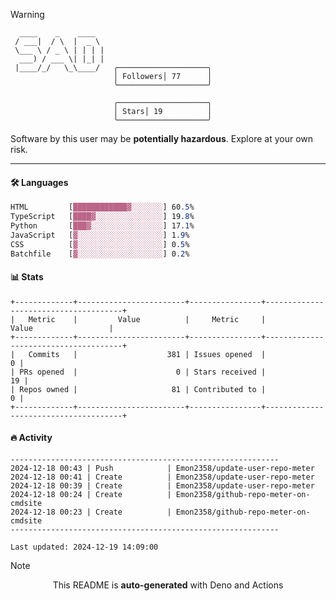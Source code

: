 > [!WARNING]
> ```
>   ____    _    ____    
>  / ___|  / \  |  _ \   
>  \___ \ / _ \ | | | |  
>   ___) / ___ \| |_| |  
>  |____/_/   \_\____/   ╭────────────────────╮
>                        │ Followers│ 77      │
>                        ╰────────────────────╯
>                        
>                        ╭────────────────────╮
>                        │ Stars│ 19          │
>                        ╰────────────────────╯
> ```
> <p>Software by this user may be <b>potentially hazardous</b>. Explore at your own risk.</p>

---

#### 🛠️ Languages
```css
HTML         [████████████▓░░░░░░░] 60.5%
TypeScript   [████▓░░░░░░░░░░░░░░░] 19.8%
Python       [███▓░░░░░░░░░░░░░░░░] 17.1%
JavaScript   [▓░░░░░░░░░░░░░░░░░░░] 1.9%
CSS          [▓░░░░░░░░░░░░░░░░░░░] 0.5%
Batchfile    [▓░░░░░░░░░░░░░░░░░░░] 0.2%
```

#### 📊 Stats
```
+-------------+------------------------+----------------+--------------------------------------+
|   Metric    |         Value          |     Metric     |                Value                 |
+-------------+------------------------+----------------+--------------------------------------+
|   Commits   |                    381 | Issues opened  |                                    0 |
| PRs opened  |                      0 | Stars received |                                   19 |
| Repos owned |                     81 | Contributed to |                                    0 |
+-------------+------------------------+----------------+--------------------------------------+
```

#### 🔥 Activity
```
------------------------------------------------------------
2024-12-18 00:43 | Push            | Emon2358/update-user-repo-meter
2024-12-18 00:41 | Create          | Emon2358/update-user-repo-meter
2024-12-18 00:39 | Create          | Emon2358/update-user-repo-meter
2024-12-18 00:24 | Create          | Emon2358/github-repo-meter-on-cmdsite
2024-12-18 00:23 | Create          | Emon2358/github-repo-meter-on-cmdsite
------------------------------------------------------------

Last updated: 2024-12-19 14:09:00
```

> [!NOTE]
> <p align="center">This README is <b>auto-generated</b> with Deno and Actions</p>